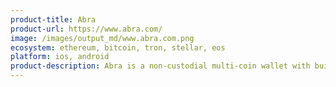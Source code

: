 ```yaml
---
product-title: Abra
product-url: https://www.abra.com/
image: /images/output_md/www.abra.com.png
ecosystem: ethereum, bitcoin, tron, stellar, eos
platform: ios, android
product-description: Abra is a non-custodial multi-coin wallet with built in exchange
---
```


